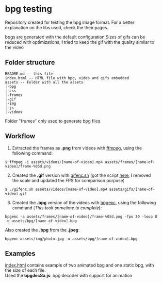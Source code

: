 # bpg testing

Repository created for testing the bpg image format.
For a better explanation on the libs used, check the their pages.

bpgs are generated with the default configuration
Sizes of gifs can be reduced with optimizations, I tried to keep the gif with the quality similar to the video

## Folder structure
```
README.md -- this file
index.html -- HTML file with bpg, video and gifs embedded
assets -- Folder with all the assets
|-bpg
|-css
|-frames
|-gif
|-img
|-js
|-videos
```
Folder "frames" only used to generate bpg files

## Workflow
1. Extracted the frames as __.png__ from videos with [ffmpeg](https://www.ffmpeg.org/), using the following command:
  ```
  $ ffmpeg -i assets/videos/[name-of-video].mp4 assets/frames/[name-of-video]/frame-%05d.png
  ```

2. Created the __.gif__ version with [gifenc.sh](gifenc.sh) (got the script [here](http://blog.pkh.me/p/21-high-quality-gif-with-ffmpeg.html), I removed the scale and updated the FPS for comparison purpose)
  ```
  $ ./gifenc.sh assets/videos/[name-of-video].mp4 assets/gifs/[name-of-video].gif
  ```

3. Created the __.bpg__ version of the videos with [bpgenc](http://bellard.org/bpg/), using the following command (*This took sometime to complete*):
  ```
  bpgenc -a assets/frames/[name-of-video]/frame-%05d.png -fps 30 -loop 0 -o assets/bpg/[name-of-video].bpg
  ```
  Also created the __.bpg__ from the __.jpeg__:
  ```
  bpgenc assets/img/photo.jpg -o assets/bpg/[name-of-video].bpg
  ```

## Examples
[index.html](index.html) contains example of two animated bpg and one static bpg, with the size of each file.  
Used the __bpgdec8a.js__: bpg decoder with support for animation
